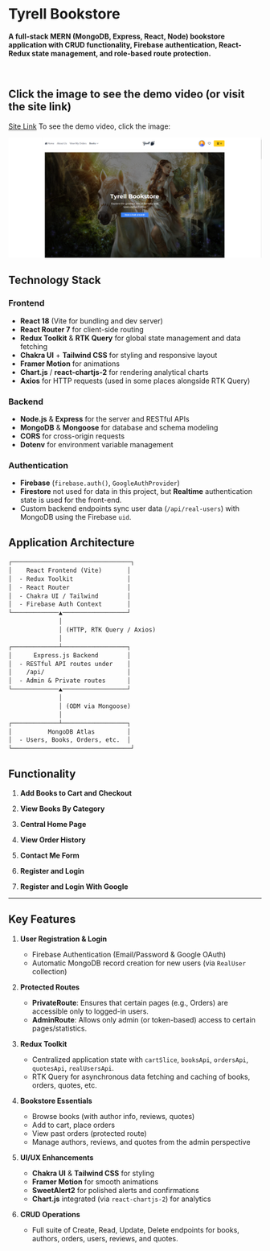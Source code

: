 # Tyrell Bookstore

**A full-stack MERN (MongoDB, Express, React, Node) bookstore application with CRUD functionality, Firebase authentication, React-Redux state management, and role-based route protection.**

<br/>

## Click the image to see the demo video (or visit the site link)

[Site Link](https://tyrell-deployment-b1i7brw7b-taha-iqbals-projects.vercel.app/)
To see the demo video, click the image:

[![Watch the Video](THUMBNAIL.png)](https://www.youtube.com/watch?v=Kz64tc0Pe0A)

## Technology Stack

### Frontend
- **React 18** (Vite for bundling and dev server)  
- **React Router 7** for client-side routing  
- **Redux Toolkit** & **RTK Query** for global state management and data fetching  
- **Chakra UI** + **Tailwind CSS** for styling and responsive layout  
- **Framer Motion** for animations  
- **Chart.js** / **react-chartjs-2** for rendering analytical charts  
- **Axios** for HTTP requests (used in some places alongside RTK Query)

### Backend
- **Node.js** & **Express** for the server and RESTful APIs  
- **MongoDB** & **Mongoose** for database and schema modeling  
- **CORS** for cross-origin requests  
- **Dotenv** for environment variable management

### Authentication
- **Firebase** (`firebase.auth()`, `GoogleAuthProvider`)  
- **Firestore** not used for data in this project, but **Realtime** authentication state is used for the front-end.  
- Custom backend endpoints sync user data (`/api/real-users`) with MongoDB using the Firebase `uid`.


## Application Architecture

```txt
┌─────────────────────────────────┐
│    React Frontend (Vite)       │
│  - Redux Toolkit               │
│  - React Router                │
│  - Chakra UI / Tailwind        │
│  - Firebase Auth Context       │
└─────────────▲──────────────────┘
              │
              │ (HTTP, RTK Query / Axios)
              │
┌─────────────┴──────────────────┐
│      Express.js Backend        │
│  - RESTful API routes under    │
│    /api/                       │
│  - Admin & Private routes      │
└─────────────▲──────────────────┘
              │
              │ (ODM via Mongoose)
              │
┌─────────────┴──────────────────┐
│          MongoDB Atlas         │
│  - Users, Books, Orders, etc.  │
└─────────────────────────────────┘

```

## Functionality
1. **Add Books to Cart and Checkout**  

2. **View Books By Category**  

3. **Central Home Page**  
  
4. **View Order History**  

5. **Contact Me Form**  
   
6. **Register and Login**  
   
7. **Register and Login With Google**  
---


## Key Features
1. **User Registration & Login**  
   - Firebase Authentication (Email/Password & Google OAuth)  
   - Automatic MongoDB record creation for new users (via `RealUser` collection)

2. **Protected Routes**  
   - **PrivateRoute**: Ensures that certain pages (e.g., Orders) are accessible only to logged-in users.  
   - **AdminRoute**: Allows only admin (or token-based) access to certain pages/statistics.

3. **Redux Toolkit**  
   - Centralized application state with `cartSlice`, `booksApi`, `ordersApi`, `quotesApi`, `realUsersApi`.  
   - RTK Query for asynchronous data fetching and caching of books, orders, quotes, etc.

4. **Bookstore Essentials**  
   - Browse books (with author info, reviews, quotes)  
   - Add to cart, place orders  
   - View past orders (protected route)  
   - Manage authors, reviews, and quotes from the admin perspective

5. **UI/UX Enhancements**  
   - **Chakra UI** & **Tailwind CSS** for styling  
   - **Framer Motion** for smooth animations  
   - **SweetAlert2** for polished alerts and confirmations  
   - **Chart.js** integrated (via `react-chartjs-2`) for analytics

6. **CRUD Operations**  
   - Full suite of Create, Read, Update, Delete endpoints for books, authors, orders, users, reviews, and quotes.



